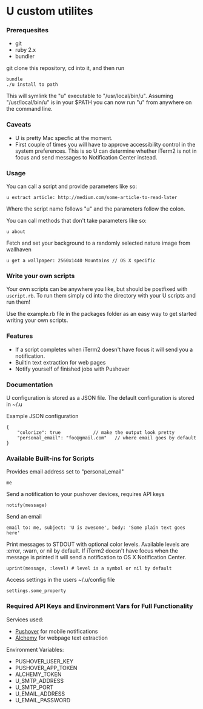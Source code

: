 # U custom utilites

### Prerequesites

* git
* ruby 2.x
* bundler

git clone this repository, cd into it, and then run

	bundle
	./u install to path

This will symlink the "u" executable to "/usr/local/bin/u".
Assuming "/usr/local/bin/u" is in your $PATH you can now run "u" from anywhere on the command line.

### Caveats

* U is pretty Mac specfic at the moment.
* First couple of times you will have to approve accessibility control in the system preferences.
  This is so U can determine whether iTerm2 is not in focus and send messages to
  Notification Center instead.

### Usage

You can call a script and provide parameters like so:

	u extract article: http://medium.com/some-article-to-read-later

Where the script name follows "u" and the parameters follow the colon.

You can call methods that don't take parameters like so:

	u about

Fetch and set your background to a randomly selected nature image from wallhaven

	u get a wallpaper: 2560x1440 Mountains // OS X specific

### Write your own scripts

Your own scripts can be anywhere you like, but should be postfixed with `uscript.rb`.
To run them simply cd into the directory with your U scripts and run them!

Use the example.rb file in the packages folder as an easy way to get started writing your own scripts.

### Features

* If a script completes when iTerm2 doesn't have focus it will send you a notification.
* Builtin text extraction for web pages
* Notify yourself of finished jobs with Pushover


### Documentation

U configuration is stored as a JSON file. The default configuration is stored in ~/.u

Example JSON configuration

```
{
	"colorize": true			// make the output look pretty
	"personal_email": "foo@gmail.com"	// where email goes by default
}
```

### Available Built-ins for Scripts

Provides email address set to "personal_email"
```
me
```

Send a notification to your pushover devices, requires API keys
```
notify(message)
```

Send an email
```
email to: me, subject: 'U is awesome', body: 'Some plain text goes here'
```

Print messages to STDOUT with optional color levels. Available levels are
:error, :warn, or nil by default. If iTerm2 doesn't have focus when the message
is printed it will send a notification to OS X Notification Center.
```
uprint(message, :level) # level is a symbol or nil by default
```

Access settings in the users ~/.u/config file
```
settings.some_property
```


### Required API Keys and Environment Vars for Full Functionality

Services used:

* [Pushover](https://pushover.net/) for mobile notifications
* [Alchemy](http://www.alchemyapi.com/) for webpage text extraction

Environment Variables:

* PUSHOVER_USER_KEY
* PUSHOVER_APP_TOKEN
* ALCHEMY_TOKEN
* U_SMTP_ADDRESS
* U_SMTP_PORT
* U_EMAIL_ADDRESS
* U_EMAIL_PASSWORD
